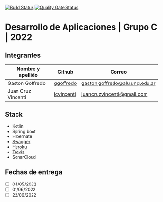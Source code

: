 [![Build Status](https://app.travis-ci.com/jcvincenti/DesApp-Grupo-C-012022.svg?branch=main)](https://app.travis-ci.com/jcvincenti/DesApp-Grupo-C-012022)
[![Quality Gate Status](https://sonarcloud.io/api/project_badges/measure?project=jcvincenti_DesApp-Grupo-C-012022&metric=alert_status)](https://sonarcloud.io/summary/new_code?id=jcvincenti_DesApp-Grupo-C-012022)
# Desarrollo de Aplicaciones | Grupo C | 2022

## Integrantes

| Nombre y apellido  |                   Github                    |	          Correo            |
| ------------------ | ------------------------------------------- | ------------------------------ |
|  Gaston Goffredo   |  [ggoffredo](https://github.com/ggoffredo)  | gaston.goffredo@alu.unq.edu.ar |
| Juan Cruz Vincenti | [jcvincenti](https://github.com/jcvincenti) |   juancruzvincenti@gmail.com   |

## Stack
- Kotlin
- Spring boot
- Hibernate
- [Swagger](https://desapp-grupo-c-012022.herokuapp.com/swagger)
- [Heroku](https://desapp-grupo-c-012022.herokuapp.com)
- [Travis](https://app.travis-ci.com/github/jcvincenti/DesApp-Grupo-C-012022)
- SonarCloud

## Fechas de entrega
- [ ] 04/05/2022
- [ ] 01/06/2022
- [ ] 22/06/2022
